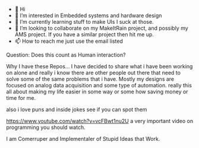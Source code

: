 - 👋 Hi
- 👀 I’m interested in Embedded systems and hardware design
- 🌱 I’m currently learning stuff to make UIs I suck at those. 
- 💞️ I’m looking to collaborate on my MakeItRain project, and possibly my AMS project. If you have a similar project then hit me up. 
- 📫 How to reach me just use the email listed

Question: Does this count as Human interaction? 

Why I have these Repos... I have decided to share what i have been working on alone and really i know there are other people out there that need to solve some of the same problems that i have. Mostly my designs are focused on analog data acquisition and some type of automation. really this all about making my life easier in some way or some how saving money or time for me. 

also i love puns and inside jokes see if you can spot them 

https://www.youtube.com/watch?v=vcFBwt1nu2U a very important video on programming you should watch. 

I am Comerruper and Implementaler of Stupid Ideas that Work. 

<!---
TJLTM/TJLTM is a ✨ special ✨ repository because its `README.md` (this file) appears on your GitHub profile.
You can click the Preview link to take a look at your changes.
--->
